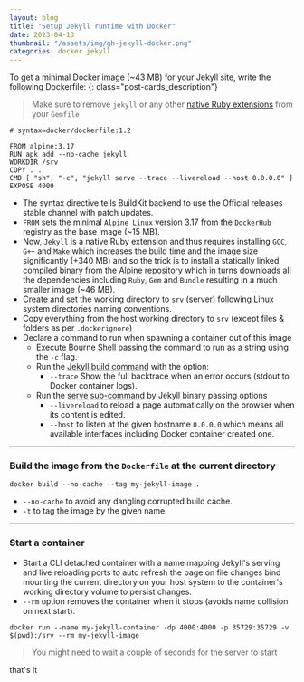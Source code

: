 ```yaml
---
layout: blog
title: "Setup Jekyll runtime with Docker"
date: 2023-04-13
thumbnail: "/assets/img/gh-jekyll-docker.png"
categories: docker jekyll
---
```

To get a minimal Docker image (~43 MB) for your Jekyll site, write the following Dockerfile:
{: class="post-cards_description"}

> Make sure to remove `jekyll` or any other [native Ruby extensions](https://guides.rubygems.org/gems-with-extensions/) from your `Gemfile`

```docker
# syntax=docker/dockerfile:1.2

FROM alpine:3.17
RUN apk add --no-cache jekyll
WORKDIR /srv
COPY . .
CMD [ "sh", "-c", "jekyll serve --trace --livereload --host 0.0.0.0" ]
EXPOSE 4000
```
- The syntax directive tells BuildKit backend to use the Official releases stable channel with patch updates.
- `FROM` sets the minimal `Alpine Linux` version 3.17 from the `DockerHub` registry as the base image (~15 MB).
- Now, `Jekyll` is a native Ruby extension and thus requires installing `GCC`, `G++` and `Make` which increases the build time and the image size significantly (+340 MB) and so the trick is to install a statically linked compiled binary from the [Alpine repository](https://pkgs.alpinelinux.org/package/edge/community/x86/jekyll) which in turns downloads all the dependencies including `Ruby`, `Gem` and `Bundle` resulting in a much smaller image (~46 MB).
- Create and set the working directory to `srv` (server) following Linux system directories naming conventions.
- Copy everything from the host working directory to `srv` (except files & folders as per `.dockerignore`)
- Declare a command to run when spawning a container out of this image
    - Execute [Bourne Shell](https://en.wikipedia.org/wiki/Bourne_shell) passing the command to run as a string using the `-c` flag.
    - Run the [Jekyll build command](https://jekyllrb.com/docs/configuration/options/#build-command-options) with the option:
        - `--trace` Show the full backtrace when an error occurs (stdout to Docker container logs).
    - Run the [serve sub-command](https://jekyllrb.com/docs/configuration/options/#serve-command-options) by Jekyll binary passing options
        - `--livereload` to reload a page automatically on the browser when its content is edited.
        - `--host` to listen at the given hostname `0.0.0.0` which means all available interfaces including Docker container created one.

---

### Build the image from the `Dockerfile` at the current directory
```shell
docker build --no-cache --tag my-jekyll-image .
```
- `--no-cache` to avoid any dangling corrupted build cache.
- `-t` to tag the image by the given name.

---

### Start a container
- Start a CLI detached container with a name mapping Jekyll's serving and live reloading ports to auto refresh the page on file changes bind mounting the current directory on your host system to the container's working directory volume to persist changes.
- `--rm` option removes the container when it stops (avoids name collision on next start).
```shell
docker run --name my-jekyll-container -dp 4000:4000 -p 35729:35729 -v $(pwd):/srv --rm my-jekyll-image
```
> You might need to wait a couple of seconds for the server to start

that's it